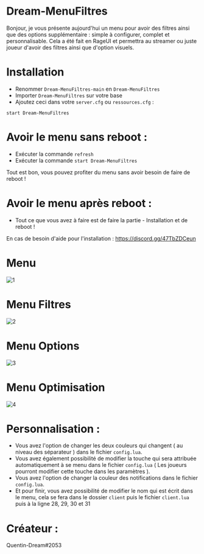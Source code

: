 # Dream-MenuFiltres
Bonjour, je vous présente aujourd'hui un menu pour avoir des filtres ainsi que des options supplémentaire : simple à configurer, complet et personnalisable. Cela a été fait en RageUI et permettra au streamer ou juste joueur d'avoir des filtres ainsi que d'option visuels.

# Installation
- Renommer `Dream-MenuFiltres-main` en `Dream-MenuFiltres`
- Importer `Dream-MenuFiltres` sur votre base
- Ajoutez ceci dans votre `server.cfg` ou  `ressources.cfg` :

```
start Dream-MenuFiltres
```
# Avoir le menu sans reboot :
- Exécuter la commande `refresh`
- Exécuter la commande `start Dream-MenuFiltres`

Tout est bon, vous pouvez profiter du menu sans avoir besoin de faire de reboot !

# Avoir le menu après reboot :
- Tout ce que vous avez à faire est de faire la partie - Installation et de reboot !


En cas de besoin d'aide pour l'installation : https://discord.gg/47TbZDCeun

# Menu 
![1](https://cdn.discordapp.com/attachments/942179659683098625/952608880385458216/1.PNG)
# Menu Filtres
![2](https://cdn.discordapp.com/attachments/942179659683098625/952608880620351529/2.PNG)
# Menu Options
![3](https://cdn.discordapp.com/attachments/942179659683098625/952608880976871464/3.PNG)
# Menu Optimisation
![4](https://cdn.discordapp.com/attachments/942179659683098625/952608881316626462/4.PNG)

# Personnalisation :

- Vous avez l'option de changer les deux couleurs qui changent ( au niveau des séparateur ) dans le fichier `config.lua`.
- Vous avez également possibilité de modifier la touche qui sera attribuée automatiquement à se menu dans le fichier `config.lua` ( Les joueurs pourront modifier cette touche dans les paramètres ).
- Vous avez l'option de changer la couleur des notifications dans le fichier `config.lua`.
- Et pour finir, vous avez possibilité de modifier le nom qui est écrit dans le menu, cela se fera dans le dossier `client` puis le fichier `client.lua` puis à la ligne 28, 29, 30 et 31

# Créateur :
Quentin-Dream#2053
